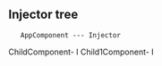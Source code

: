 ## Injector tree

       AppComponent --- Injector

ChildComponent- I            Child1Component- I
